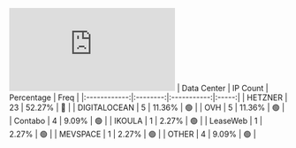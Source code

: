 ![Diagramm](https://github.com/obajay/StateSync-snapshots/blob/main/Projects/Realio/1/README.md)
| Data Center | IP Count | Percentage | Freq |
|:------------:|:--------:|:-----------:|:-----:|
| HETZNER | 23 | 52.27% | 🔴 |
| DIGITALOCEAN | 5 | 11.36% | 🟢 |
| OVH | 5 | 11.36% | 🟢 |
| Contabo | 4 | 9.09% | 🟢 |
| IKOULA | 1 | 2.27% | 🟢 |
| LeaseWeb | 1 | 2.27% | 🟢 |
| MEVSPACE | 1 | 2.27% | 🟢 |
| OTHER | 4 | 9.09% | 🟢 |